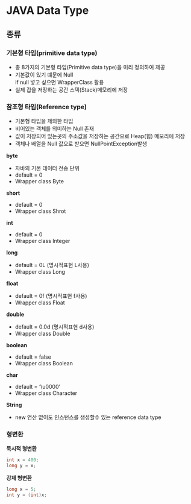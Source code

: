 # JAVA Data Type
## 종류
### 기본형 타입(primitive data type)
- 총 8가지의 기본형 타입(Primitive data type)을 미리 정의하여 제공
- 기본값이 있기 떄문에 Null  
    if null 넣고 싶으면 WrapperClass 활용
- 실제 갑을 저장하는 공간 스택(Stack)메모리에 저장
### 참조형 타입(Reference type)
- 기본형 타입을 제외한 타입
- 비어있는 객체를 의미하는 Null 존재
- 값이 저장되어 있는곳의 주소값을 저장하는 공간으로 Heap(힙) 메모리에 저장
- 객체나 배열을 Null 값으로 받으면 NullPointException발생

**byte**
- 자바의 기본 데이터 전송 단위  
- default = 0
- Wrapper class Byte

**short**  
- default = 0
- Wrapper class Shrot

**int**  
- default = 0
- Wrapper class Integer

**long**  
- default = 0L (명시적표현 L사용)
- Wrapper class Long

**float**
- default = 0f (명시적표현 f사용)
- Wrapper class Float

**double**  
- default = 0.0d (명시적표현 d사용)
- Wrapper class Double

**boolean**  
- default = false
- Wrapper class Boolean

**char**  
- default = ‘\u0000’
- Wrapper class Character

**String**  
- new 연산 없이도 인스턴스를 생성할수 있는 reference data type  
 
### 형변환
**묵시적 형변환**
```java
int x = 400;
long y = x;
```
**강제 형변환**
```java
long x = 5;
int y = (int)x;
```